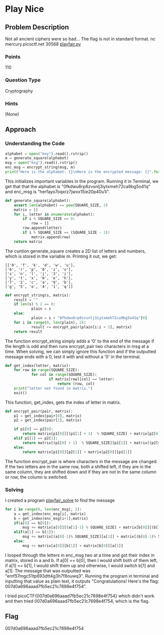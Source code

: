 # Play Nice

## Problem Description

Not all ancient ciphers were so bad... The flag is not in standard format. nc mercury.picoctf.net 30568 [playfair.py](https://github.com/vivian-dai/PicoCTF2021-Writeup/blob/main/Cryptography/Play%20Nice/playfair.py)

### Points

110

### Question Type

Cryptography

### Hints

(None)

## Approach

### Understanding the Code

```python
alphabet = open("key").read().rstrip()
m = generate_square(alphabet)
msg = open("msg").read().rstrip()
enc_msg = encrypt_string(msg, m)
print("Here is the alphabet: {}\nHere is the encrypted message: {}".format(alphabet, enc_msg))
```

This initializes important variables in the program. Running it in Terminal, we get that that the alphabet is "0fkdwu6rp8zvsnlj3iytxmeh72ca9bg5o41q" and enc_msg is "herfayo7oqxrz7jwxx15ie20p40u1i".

```python
def generate_square(alphabet):
    assert len(alphabet) == pow(SQUARE_SIZE, 2)
    matrix = []
    for i, letter in enumerate(alphabet):
        if i % SQUARE_SIZE == 0:
            row = []
        row.append(letter)
        if i % SQUARE_SIZE == (SQUARE_SIZE - 1):
            matrix.append(row)
    return matrix
```

The cuntion generate_square creates a 2D list of letters and numbers, which is stored in the variable m. Printing it out, we get:

```text
[['0', 'f', 'k', 'd', 'w', 'u'],
['6', 'r', 'p', '8', 'z', 'v'],
['s', 'n', 'l', 'j', '3', 'i'],
['y', 't', 'x', 'm', 'e', 'h'],
['7', '2', 'c', 'a', '9', 'b'],
['g', '5', 'o', '4', '1', 'q']]
```

```python
def encrypt_string(s, matrix):
    result = ""
    if len(s) % 2 == 0:
            plain = s
    else:
            plain = s + "0fkdwu6rp8zvsnlj3iytxmeh72ca9bg5o41q"[0]
    for i in range(0, len(plain), 2):
            result += encrypt_pair(plain[i:i + 2], matrix)
    return result
```

The function encrypt_string simply adds a '0' to the end of the message if the length is odd and then runs encrypt_pair two characters in msg at a time. When solving, we can simply ignore this function and if the outputted message ends with a 0, test it with and without a '0' in the terminal.

```python
def get_index(letter, matrix):
    for row in range(SQUARE_SIZE):
            for col in range(SQUARE_SIZE):
                    if matrix[row][col] == letter:
                        return (row, col)
    print("letter not found in matrix.")
    exit()
```

This function, get_index, gets the index of letter in matrix.

```python
def encrypt_pair(pair, matrix):
    p1 = get_index(pair[0], matrix)
    p2 = get_index(pair[1], matrix)

    if p1[0] == p2[0]:
        return matrix[p1[0]][(p1[1] + 1)  % SQUARE_SIZE] + matrix[p2[0]][(p2[1] + 1)  % SQUARE_SIZE]
    elif p1[1] == p2[1]:
        return matrix[(p1[0] + 1)  % SQUARE_SIZE][p1[1]] + matrix[(p2[0] + 1)  % SQUARE_SIZE][p2[1]]
    else:
        return matrix[p1[0]][p2[1]] + matrix[p2[0]][p1[1]]
```

The function encrypt_pair is where characters in the message are changed. If the two letters are in the same row, both a shifted left, if they are in the same column, they are shifted down and if they are not in the same column or row, the column is switched.

### Solving

I created a program [playfair_solve](https://github.com/vivian-dai/PicoCTF2021-Writeup/blob/main/Cryptography/Play%20Nice/playfair_solve.py) to find the message

```python
for i in range(0, len(enc_msg), 2):
    a = get_index(enc_msg[i], matrix)
    b = get_index(enc_msg[i+1],matrix)
    if(a[0] == b[0]):
        msg += matrix[a[0]][(a[1]-1) % SQUARE_SIZE] + matrix[b[0]][(b[1]-1)% SQUARE_SIZE]
    elif(a[1] == b[1]):
        msg += matrix[(a[0]-1)% SQUARE_SIZE][a[1]] + matrix[(b[0]-1)% SQUARE_SIZE][b[1]]
    else:
        msg += matrix[a[0]][b[1]] + matrix[b[0]][a[1]]
```

I looped through the letters in enc_msg two at a time and got their index in matrix, stored in a and b. If a[0] == b[0], then I would shift both of them left, if a[1] == b[1], I would shift them up and otherwise, I would switch b[1] and a[1]. The message that was outputted was "emf57mgc51tp693dtt4g3h7f8ouwq3". Running the program in terminal and inputting that value as plain text, it outputs "Congratulations! Here's the flag: 007d0a696aaad7fb5ec21c7698e4f754".

I tried picoCTF{007d0a696aaad7fb5ec21c7698e4f754} which didn't work and then tried 007d0a696aaad7fb5ec21c7698e4f754, which is the flag.

## Flag

007d0a696aaad7fb5ec21c7698e4f754

